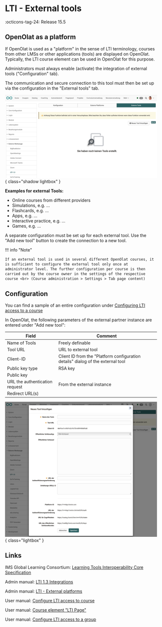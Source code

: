 # LTI - External tools

:octicons-tag-24: Release 15.5


## OpenOlat as a platform

If OpenOlat is used as a "platform" in the sense of LTI terminology, courses from other LMSs or other applications (tools) are displayed on OpenOlat. Typically, the LTI course element can be used in OpenOlat for this purpose.

Administrators must always enable (activate) the integration of external tools ("Configuration" tab).

The communication and secure connection to this tool must then be set up via the configuration in the "External tools" tab.

![LTI_admin_config_v1_de.png](assets/LTI_admin_tools_v1_de.png){ class="shadow lightbox" }

**Examples for external Tools:**

* Online courses from different providers
* Simulations, e.g. ...
* Flashcards, e.g. ...
* Apps, e.g. ...
* Interactive practice, e.g. ...
* Games, e.g. ...

A separate configuration must be set up for each external tool. Use the "Add new tool" button to create the connection to a new tool.

!!! info "Note"

	If an external tool is used in several different OpenOlat courses, it is sufficient to configure the external tool only once at administrator level. The further configuration per course is then carried out by the course owner in the settings of the respective course <br> (Course administration > Settings > Tab page content)

## Configuration

You can find a sample of an entire configuration under [Configuring LTI access to a course](../../manual_user/learningresources/LTI_Share_courses.md)

In OpenOlat, the following parameters of the external partner instance are entered under "Add new tool":

| Field					| Comment |
| --------------------- | ---------------------------------------------- |
| Name of Tools		| Freely definable |
| Tool URL				| URL to external tool |
| Client-ID				| Client ID from the "Platform configuration details" dialog of the external tool |
| Public key type | RSA key |
| Public key |  |
| URL the authentication request	| From the external instance |
| Redirect URL(s) 	|  |


![LTI_admin_tool_config_v1_de.png](assets/LTI_admin_tool_config_v1_de.png){ class="lightbox" }

## Links

IMS Global Learning Consortium: [Learning Tools Interoperability Core Specification](http://www.imsglobal.org/spec/lti/v1p3/)

Admin manual: [LTI 1.3 Integrations](http://docs.openolat.org/manual_admin/administration/LTI_Integrations/)

Admin manual: [LTI - External platforms](http://docs.openolat.org/manual_admin/administration/LTI_External_platforms/)

User manual: [Configure LTI access to course](https://docs.openolat.org/manual_user/learningresources/LTI_Share_courses/?h=lti)

User manual: [Course element "LTI Page"](http://docs.openolat.org/manual_user/learningresources/Course_Element_LTI_Page/)

User manual: [Configure LTI access to a group](https://docs.openolat.org/manual_user/groups/LTI_Share_groups/)


